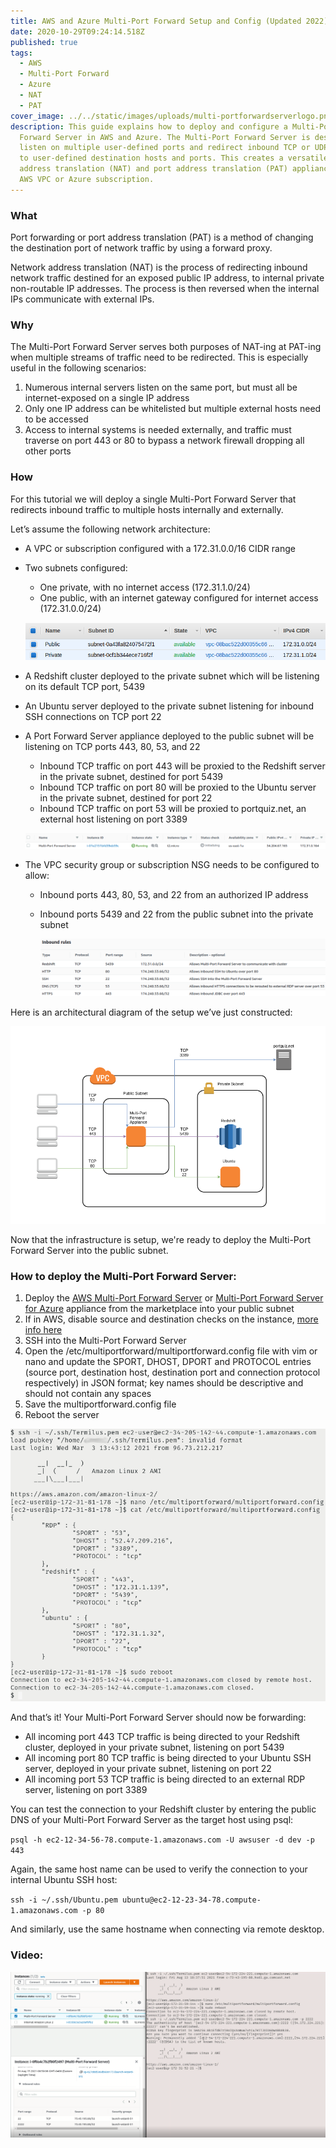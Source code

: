 ```yaml
---
title: AWS and Azure Multi-Port Forward Setup and Config (Updated 2022)
date: 2020-10-29T09:24:14.518Z
published: true
tags:
  - AWS
  - Multi-Port Forward
  - Azure
  - NAT
  - PAT
cover_image: ../../static/images/uploads/multi-portforwardserverlogo.png
description: This guide explains how to deploy and configure a Multi-Port
  Forward Server in AWS and Azure. The Multi-Port Forward Server is designed to
  listen on multiple user-defined ports and redirect inbound TCP or UDP traffic
  to user-defined destination hosts and ports. This creates a versatile network
  address translation (NAT) and port address translation (PAT) appliance in your
  AWS VPC or Azure subscription.
---
```

### **What**

Port forwarding or port address translation (PAT) is a method of changing the destination port of network traffic by using a forward proxy.

Network address translation (NAT) is the process of redirecting inbound network traffic destined for an exposed public IP address, to internal private non-routable IP addresses. The process is then reversed when the internal IPs communicate with external IPs.

### **Why**

The Multi-Port Forward Server serves both purposes of NAT-ing at PAT-ing when multiple streams of traffic need to be redirected. This is especially useful in the following scenarios:

1. Numerous internal servers listen on the same port, but must all be internet-exposed on a single IP address
2. Only one IP address can be whitelisted but multiple external hosts need to be accessed
3. Access to internal systems is needed externally, and traffic must traverse on port 443 or 80 to bypass a network firewall dropping all other ports

### **How**

For this tutorial we will deploy a single Multi-Port Forward Server that redirects inbound traffic to multiple hosts internally and externally.

Let’s assume the following network architecture:

* A VPC or subscription configured with a 172.31.0.0/16 CIDR range
* Two subnets configured:

  * One private, with no internet access (172.31.1.0/24)
  * One public, with an internet gateway configured for internet access (172.31.0.0/24)

  ![Subnets](../../static/images/uploads/portforward-subnets.png)
* A Redshift cluster deployed to the private subnet which will be listening on its default TCP port, 5439
* An Ubuntu server deployed to the private subnet listening for inbound SSH connections on TCP port 22
* A Port Forward Server appliance deployed to the public subnet will be listening on TCP ports 443, 80, 53, and 22

  * Inbound TCP traffic on port 443 will be proxied to the Redshift server in the private subnet, destined for port 5439
  * Inbound TCP traffic on port 80 will be proxied to the Ubuntu server in the private subnet, destined for port 22
  * Inbound TCP traffic on port 53 will be proxied to portquiz.net, an external host listening on port 3389

  ![Deployed Multi-Port Forward Server](../../static/images/uploads/deployedmultiportforwardserver.png)
* The VPC security group or subscription NSG needs to be configured to allow:

  * Inbound ports 443, 80, 53, and 22 from an authorized IP address
  * Inbound ports 5439 and 22 from the public subnet into the private subnet

    ![VPC Security Group](../../static/images/uploads/multivpcsecuritygroup.png)

Here is an architectural diagram of the setup we’ve just constructed:

![Multi-Port Forward Diagram](../../static/images/uploads/multi-portforwarddiagram.png)

Now that the infrastructure is setup, we're ready to deploy the Multi-Port Forward Server into the public subnet.

### How to deploy the Multi-Port Forward Server:

1. Deploy the [AWS Multi-Port Forward Server](https://aws.amazon.com/marketplace/pp/B086QWQQXX/?ref=_ptnr_termilus_ampfsc) or [Multi-Port Forward Server for Azure](https://azuremarketplace.microsoft.com/en-us/marketplace/apps/fatalsecurity1604924013537.multi-port-forward-server?tab=Overview) appliance from the marketplace into your public subnet
2. If in AWS, disable source and destination checks on the instance, [more info here](https://docs.aws.amazon.com/vpc/latest/userguide/VPC_NAT_Instance.html#EIP_Disable_SrcDestCheck)
3. SSH into the Multi-Port Forward Server
4. Open the /etc/multiportforward/​multiportforward.config file with vim or nano and update the SPORT, DHOST, DPORT and PROTOCOL entries (source port, destination host, destination port and connection protocol respectively) in JSON format; key names should be descriptive and should not contain any spaces
5. Save the multiportforward.config file
6. Reboot the server

![Multi-Port Forwarding Working](../../static/images/uploads/multi-portforwardserversetup.png)

And that’s it! Your Multi-Port Forward Server should now be forwarding:

* All incoming port 443 TCP traffic is being directed to your Redshift cluster, deployed in your private subnet, listening on port 5439
* All incoming port 80 TCP traffic is being directed to your Ubuntu SSH server, deployed in your private subnet, listening on port 22
* All incoming port 53 TCP traffic is being directed to an external RDP server, listening on port 3389

You can test the connection to your Redshift cluster by entering the public DNS of your Multi-Port Forward Server as the target host using psql:

`psql -h ec2-12-34-56-78.compute-1.amazonaws.com -U awsuser -d dev -p 443`

Again, the same host name can be used to verify the connection to your internal Ubuntu SSH host:

`ssh -i ~/.ssh/Ubuntu.pem ubuntu@ec2-12-23-34-78.compute-1.amazonaws.com -p 80`

And similarly, use the same hostname when connecting via remote desktop.

### Video:

[![Multi-Port Forward Server Walk-Through](../../static/images/uploads/multiportforwardserverstill.png)](https://youtu.be/teJK8vap4xQ "Multi-Port Forward Server Appliance Walk-Through")

